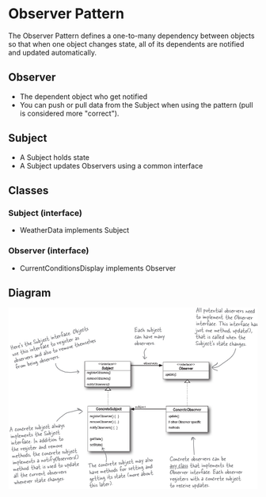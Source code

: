 # Observer Pattern

The Observer Pattern defines a one-to-many dependency between objects so that when one object changes state, all of its dependents are notified and updated automatically.

## Observer
- The dependent object who get notified
- You can push or pull data from the Subject when using the pattern (pull is considered more "correct").

## Subject
- A Subject holds state
- A Subject updates Observers using a common interface


## Classes

### Subject (interface)
- WeatherData implements Subject

### Observer (interface)
- CurrentConditionsDisplay implements Observer


## Diagram
![Class Diagram 1](./images/f0052-01.png)